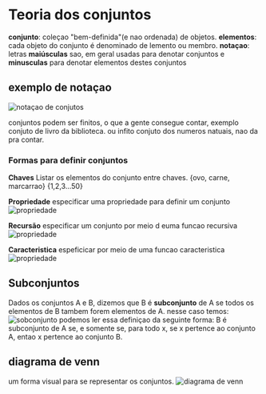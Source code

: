 # Teoria dos conjuntos

**conjunto**: coleçao "bem-definida"(e nao ordenada) de objetos.
**elementos**: cada objeto do conjunto é denominado de lemento ou membro.
**notaçao**: letras **maiúsculas** sao, em geral usadas para denotar conjuntos e **minusculas** para denotar elementos destes conjuntos

## exemplo de notaçao
![notaçao de conjutos](imgs/exNotacaoConjunto.png)

conjuntos podem ser finitos, o que a gente consegue contar, exemplo conjuto de livro da biblioteca.
ou infito conjuto dos numeros natuais, nao da pra contar.

### Formas para definir conjuntos
**Chaves** Listar os elementos do conjunto entre chaves.
{ovo, carne, marcarrao}
{1,2,3...50}

**Propriedade** especificar uma propriedade para definir um conjunto
![propriedade](imgs/exProps.png)

**Recursão** especificar um conjunto por meio d euma funcao recursiva
![propriedade](imgs/exRescurs.png)

**Caracteristica** espeficicar por meio de uma funcao caracteristica
![propriedade](imgs/exCaracs.png)

## Subconjuntos
Dados os conjuntos A e B, dizemos que B é **subconjunto** de A se todos os elementos de B tambem forem elementos de A. nesse caso temos:
![sobconjunto](imgs/exSub.png)
podemos ler essa definiçao da seguinte forma: B é subconjunto de A se, e somente se, para todo x, se x pertence ao conjunto A, entao x pertence ao conjunto B.

## diagrama de venn
um forma visual para se representar os conjuntos.
![diagrama de venn](imgs/diagramDeVenn.png)

